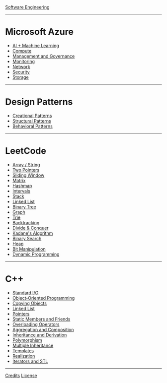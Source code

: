 [Software Engineering](./README.md)

---

# Microsoft Azure

- [AI + Machine Learning](./azure/ai_+_machine_learning.md)
- [Compute](./azure/compute.md)
- [Management and Governance](./azure/management_and_governance.md)
- [Monitoring](./azure/monitoring.md)
- [Network](./azure/network.md)
- [Security](./azure/security.md)
- [Storage](./azure/storage.md)

---

# Design Patterns

- [Creational Patterns]()
- [Structural Patterns]()
- [Behavioral Patterns]()

---

# LeetCode

- [Array / String](./leetcode/array_string.md)
- [Two Pointers]()
- [Sliding Window]()
- [Matrix]()
- [Hashmap]()
- [Intervals]()
- [Stack]()
- [Linked List]()
- [Binary Tree](./leetcode/binary_tree.md)
- [Graph]()
- [Trie]()
- [Backtracking]()
- [Divide & Conquer]()
- [Kadane's Algorithm]()
- [Binary Search]()
- [Heap]()
- [Bit Manipulation]()
- [Dynamic Programming]()

---

# C++

- [Standard I/O](./cpp/standard_io.md)
- [Object-Oriented Programming](./cpp/oop.md)
- [Copying Objects](./cpp/copying_objects.md)
- [Linked List](./cpp/linked_list.md)
- [Pointers](./cpp/pointers.md)
- [Static Members and Friends](./cpp/static_members_and_friends.md)
- [Overloading Operators](./cpp/overloading_operators.md)
- [Aggregation and Composition]()
- [Inheritance and Derivation]()
- [Polymorphism]()
- [Multiple Inheritance]()
- [Templates]()
- [Realization]()
- [Iterators and STL]()

---

[Credits](CREDITS.md)
[License](./LICENSE.md)
